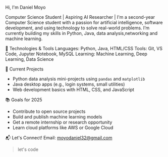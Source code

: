  Hi, I'm Daniel Moyo

Computer Science Student | Aspiring AI Researcher | 
I'm a second-year Computer Science student with a passion for artificial intelligence, software development, and using technology to solve real-world problems. I’m currently building my skills in Python, Java, data analysis,networking and machine learning.

 🔧 Technologies & Tools
Languages: Python, Java, HTML/CSS
Tools: Git, VS Code, Jupyter Notebook, MySQL
Learning: Machine Learning, Deep Learning, Data Science

📌 Current Projects
- Python data analysis mini-projects using `pandas` and `matplotlib`
- Java desktop apps (e.g., login systems, small utilities)
- Web development basics with HTML, CSS, and JavaScript


 📚 Goals for 2025
- Contribute to open source projects
- Build and publish machine learning models
- Get a remote internship or research opportunity
- Learn cloud platforms like AWS or Google Cloud

 📬 Let's Connect!
 Email: moyodaniel32@gmail.com

> let's code
